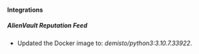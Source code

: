 #### Integrations
##### AlienVault Reputation Feed
- Updated the Docker image to: *demisto/python3:3.10.7.33922*.
